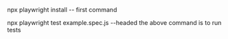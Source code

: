 npx playwright install -- first command


npx playwright test example.spec.js --headed 
the above command is to run tests
